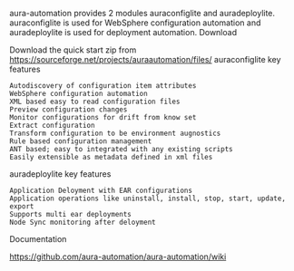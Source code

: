 
aura-automation provides 2 modules auraconfiglite and auradeploylite. auraconfiglite is used for WebSphere configuration automation and auradeploylite is used for deployment automation.
Download

Download the quick start zip from
https://sourceforge.net/projects/auraautomation/files/
auraconfiglite key features

    Autodiscovery of configuration item attributes
    WebSphere configuration automation
    XML based easy to read configuration files
    Preview configuration changes
    Monitor configurations for drift from know set
    Extract configuration
    Transform configuration to be environment augnostics
    Rule based configuration management
    ANT based; easy to integrated with any existing scripts
    Easily extensible as metadata defined in xml files

auradeploylite key features

    Application Deloyment with EAR configurations
    Application operations like uninstall, install, stop, start, update, export
    Supports multi ear deployments
    Node Sync monitoring after deloyment

Documentation

https://github.com/aura-automation/aura-automation/wiki


